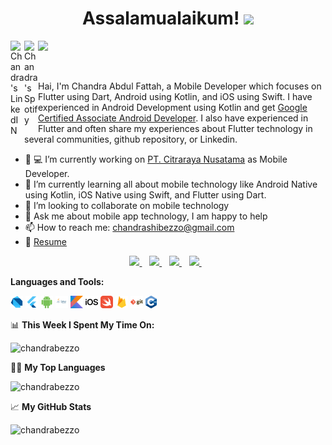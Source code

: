 <h1 align='center'>Assalamualaikum! <img src="https://media.giphy.com/media/hvRJCLFzcasrR4ia7z/giphy.gif" width="25px"></h1>
<a href="https://www.linkedin.com/in/chandra-abdul-fattah/">
  <img align="left" alt="Chandra's LinkedIN" width="22px" src="https://raw.githubusercontent.com/peterthehan/peterthehan/master/assets/linkedin.svg" />
</a>
<a href="https://open.spotify.com/user/chandrabezzo">
  <img align="left" alt="Chandra's Spotify" width="22px" src="https://raw.githubusercontent.com/peterthehan/peterthehan/master/assets/spotify.svg" />
</a>

![](https://visitor-badge.glitch.me/badge?page_id=chandrabezzo.chandrabezzo)

<br />

Hai, I'm Chandra Abdul Fattah, a Mobile Developer which focuses on Flutter using Dart, Android using Kotlin, and iOS using Swift. I have experienced in Android Development using Kotlin and get [Google Certified Associate Android Developer](https://www.credential.net/191f18bd-c590-4128-9513-018759b8bad0). I also have experienced in Flutter and often share my experiences about Flutter technology in several communities, github repository, or Linkedin.

- 👨 💻 I’m currently working on [PT. Citraraya Nusatama](https://www.google.com/maps/place/PT+Docotel+Teknologi+Bandung+(Branch+%232)/@-6.8509897,107.5944117,17z/data=!3m1!4b1!4m5!3m4!1s0x2e68e69af35c50eb:0x2ec6a575beed0397!8m2!3d-6.850995!4d107.5966004) as Mobile Developer.
- 🌱 I’m currently learning all about mobile technology like Android Native using Kotlin, iOS Native using Swift, and Flutter using Dart.
- 👯 I’m looking to collaborate on mobile technology
- 💬 Ask me about mobile app technology, I am happy to help
- 📫 How to reach me: [chandrashibezzo@gmail.com](mailto://chandrashibezzo@gmail.com)
- 📝 [Resume](https://drive.google.com/file/d/1s0-tMPcydURlke4R9yTqnGOWOFX6nnTW/view?usp=sharing)

<p align='center'>
<a href="https://twitter.com/BezzoKecil">
  <img src="https://img.shields.io/badge/twitter-%231DA1F2.svg?&style=for-the-badge&logo=twitter&logoColor=white" />
</a>&nbsp;&nbsp;
<a href="https://www.linkedin.com/in/chandra-abdul-fattah/">
  <img src="https://img.shields.io/badge/linkedin-%230077B5.svg?&style=for-the-badge&logo=linkedin&logoColor=white" />
</a>&nbsp;&nbsp;
<a href="https://medium.com/@chandrabezzo">
  <img src="https://img.shields.io/badge/medium-%2312100E.svg?&style=for-the-badge&logo=medium&logoColor=white" />
</a>&nbsp;&nbsp;
<a href="mailto:chandrashibezzo@gmail.com">
  <img src="https://img.shields.io/badge/email me-%23D14836.svg?&style=for-the-badge&logo=gmail&logoColor=white" />
</a>&nbsp;&nbsp;
</p>

**Languages and Tools:**  

<code><img height="20" src="https://raw.githubusercontent.com/github/explore/80688e429a7d4ef2fca1e82350fe8e3517d3494d/topics/dart/dart.png"></code>
<code><img height="20" src="https://raw.githubusercontent.com/github/explore/80688e429a7d4ef2fca1e82350fe8e3517d3494d/topics/flutter/flutter.png"></code>
<code><img height="20" src="https://raw.githubusercontent.com/github/explore/80688e429a7d4ef2fca1e82350fe8e3517d3494d/topics/android/android.png"></code>
<code><img height="20" src="https://raw.githubusercontent.com/github/explore/80688e429a7d4ef2fca1e82350fe8e3517d3494d/topics/java/java.png"></code>
<code><img height="20" src="https://raw.githubusercontent.com/github/explore/80688e429a7d4ef2fca1e82350fe8e3517d3494d/topics/kotlin/kotlin.png"></code>
<code><img height="20" src="https://raw.githubusercontent.com/github/explore/80688e429a7d4ef2fca1e82350fe8e3517d3494d/topics/ios/ios.png"></code>
<code><img height="20" src="https://raw.githubusercontent.com/github/explore/80688e429a7d4ef2fca1e82350fe8e3517d3494d/topics/swift/swift.png"></code>
<code><img height="20" src="https://raw.githubusercontent.com/github/explore/80688e429a7d4ef2fca1e82350fe8e3517d3494d/topics/firebase/firebase.png"></code>
<code><img height="20" src="https://raw.githubusercontent.com/github/explore/80688e429a7d4ef2fca1e82350fe8e3517d3494d/topics/git/git.png"></code>
<code><img height="20" src="https://raw.githubusercontent.com/github/explore/80688e429a7d4ef2fca1e82350fe8e3517d3494d/topics/cpp/cpp.png"></code>

📊 **This Week I Spent My Time On:**

<p> <img src="https://github-readme-stats.vercel.app/api/wakatime?username=chandraaf&theme=dark" alt="chandrabezzo" />

👨‍💻 **My Top Languages**

<p> <img src="https://github-readme-stats.vercel.app/api/top-langs/?username=chandrabezzo&theme=dark" alt="chandrabezzo" />


📈 **My GitHub Stats**

<p> <img src="https://github-readme-stats.vercel.app/api?username=chandrabezzo&theme=dark" alt="chandrabezzo" />
